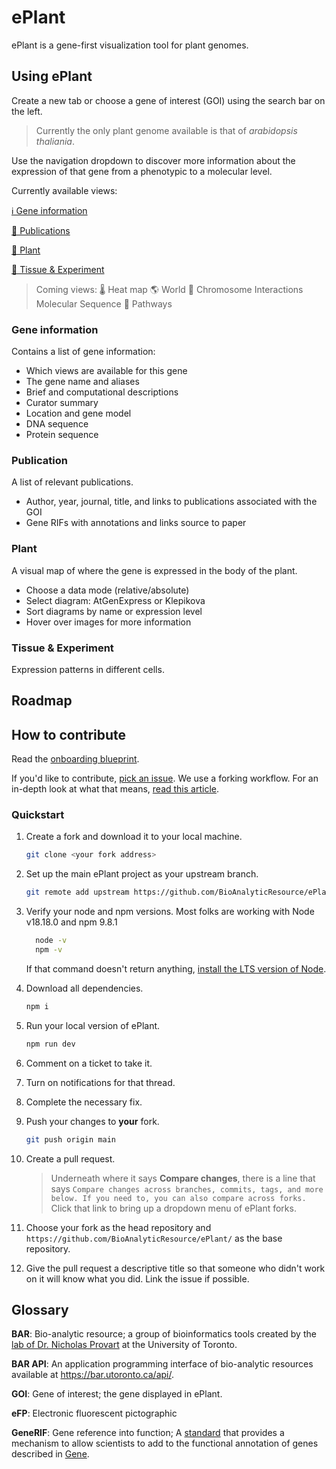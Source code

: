 # ePlant
ePlant is a gene-first visualization tool for plant genomes.

## Using ePlant
Create a new tab or choose a gene of interest (GOI) using the search bar on the left. 
> Currently the only plant genome available is that of _arabidopsis thaliania_. 

Use the navigation dropdown to discover more information about the expression of that gene from a phenotypic to a molecular level.

Currently available views:

  [ℹ️ Gene information]()

  [📑 Publications ]()

  [🌱 Plant]()

  [🔬 Tissue & Experiment]()

 > Coming views:
  🌡️ Heat map
  🌎 World
  🧬 Chromosome 
  Interactions 
  Molecular
  Sequence 
🔄 Pathways 

### Gene information
Contains a list of gene information:
- Which views are available for this gene
- The gene name and aliases
- Brief and computational descriptions
- Curator summary
- Location and gene model
- DNA sequence
- Protein sequence

### Publication
A list of relevant publications.
- Author, year, journal, title, and links to publications associated with the GOI
- Gene RIFs with annotations and links source to paper

### Plant
A visual map of where the gene is expressed in the body of the plant.
  - Choose a data mode (relative/absolute)
  - Select diagram: AtGenExpress or Klepikova
  - Sort diagrams by name or expression level
  - Hover over images for more information

### Tissue & Experiment
Expression patterns in different cells.
 
<!-- 
### Heat map
Based on experiments done by the lab, the striated bars show [when?where?] a given gene is expressed.
Yellow: weak, red: strong

### World (KM scale)
Gene extression infomration plotted on a map.
You can overlay climate information (precipitation, historical max temp, historical min temp).


### Chromosome (micro-meter, sub-micrometer)
Localization of the gene on the chromosomes. Can see local genes as well

### Interaction level
 Protein-protein and protein-DNA interactions for a given gene and geen product.

### Molecule (nano meter) 
Protein sequence

### Sequence viewer
JBrowser instance from Araport

### Navigation
See the relations of the gene to other plant genes. -->

## Roadmap

## How to contribute
Read the [onboarding blueprint](https://github.com/BioAnalyticResource/ePlant/issues/29).

If you'd like to contribute, [pick an issue](https://github.com/BioAnalyticResource/ePlant/issues). We use a forking workflow. For an in-depth look at what that means, [read this article](https://www.atlassian.com/git/tutorials/comparing-workflows/forking-workflow).

### Quickstart
1. Create a fork and download it to your local machine.
    ```bash
    git clone <your fork address>
    ```
1. Set up the main ePlant project as your upstream branch.
    ```bash
    git remote add upstream https://github.com/BioAnalyticResource/ePlant
    ```
1. Verify your node and npm versions. Most folks are working with Node v18.18.0 and npm 9.8.1
    ```bash
      node -v
      npm -v
    ```
    If that command doesn't return anything, [install the LTS version of Node](https://nodejs.org/en/download).

1. Download all dependencies.
    ```bash
    npm i
    ```
1. Run your local version of ePlant.
    ```bash
    npm run dev
    ```
1. Comment on a ticket to take it.
1. Turn on notifications for that thread.
1. Complete the necessary fix.
1. Push your changes to **your** fork.
    ```bash
    git push origin main
    ```
1. Create a pull request. 
    > Underneath where it says **Compare changes**, there is a line that says 
      > `Compare changes across branches, commits, tags, and more below. If you need to, you can also compare across forks.`
    Click that link to bring up a dropdown menu of ePlant forks. 
1. Choose your fork as the head repository and `https://github.com/BioAnalyticResource/ePlant/` as the base repository.
1. Give the pull request a descriptive title so that someone who didn't work on it will know what you did. Link the issue if possible.

## Glossary

**BAR**: Bio-analytic resource; a group of bioinformatics tools created by the [lab of Dr. Nicholas Provart](http://provart.csb.utoronto.ca/the-lab/) at the University of Toronto.

**BAR API**: An application programming interface of bio-analytic resources available at https://bar.utoronto.ca/api/. 

**GOI**: Gene of interest; the gene displayed in ePlant.

**eFP**: Electronic fluorescent pictographic

**GeneRIF**: Gene reference into function; A [standard](https://www.ncbi.nlm.nih.gov/gene/about-generif) that provides a mechanism to allow scientists to add to the functional annotation of genes described in [Gene](https://www.ncbi.nlm.nih.gov/gene).